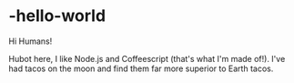 # -hello-world

Hi Humans!

Hubot here, I like Node.js and Coffeescript (that's what I'm made of!).
I've had tacos on the moon and find them far more superior to Earth tacos.
